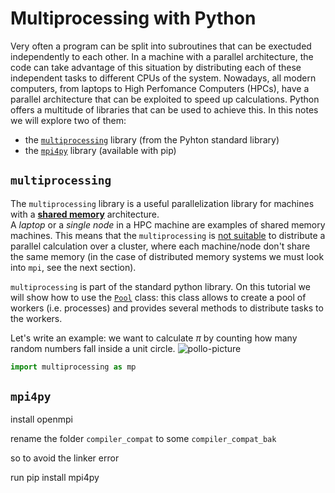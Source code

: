 # Multiprocessing with Python

Very often a program can be split into subroutines that can be exectuded independently to each other.
In a machine with a parallel architecture, the code can take advantage of this situation by distributing each of these independent tasks to different CPUs of the system.
Nowadays, all modern computers, from laptops to High Perfomance Computers (HPCs), have a parallel architecture that can be exploited to speed up calculations.
Python offers a multitude of libraries that can be used to achieve this.
In this notes we will explore two of them:
 - the [`multiprocessing`](https://docs.python.org/3/library/multiprocessing.html#module-multiprocessing) library (from the Pyhton standard library)
 - the [`mpi4py`](https://mpi4py.readthedocs.io/en/stable/) library (available with pip)

## `multiprocessing`

The `multiprocessing` library is a useful parallelization library for machines with a [**shared memory**](https://en.wikipedia.org/wiki/Shared_memory) architecture.  
A *laptop* or a *single node* in a HPC machine are examples of shared memory machines.
This means that the `multiprocessing` is [not suitable](https://stackoverflow.com/questions/5181949/using-the-multiprocessing-module-for-cluster-computing) to distribute a parallel calculation over a cluster, where each machine/node don't share the same memory (in the case of distributed memory systems we must look into `mpi`, see the next section).

`multiprocessing` is part of the standard python library. On this tutorial we will show how to use the [`Pool`](https://docs.python.org/3/library/multiprocessing.html#using-a-pool-of-workers) class:
this class allows to create a pool of workers (i.e. processes) and provides several methods to distribute tasks to the workers.

Let's write an example: we want to calculate $\pi$ by counting how many random numbers fall inside a unit circle. ![pollo-picture](pollo.jpg)
```python
import multiprocessing as mp
```



## `mpi4py`



install openmpi

rename the folder `compiler_compat` to some `compiler_compat_bak`

so to avoid the linker error 

run pip install mpi4py

